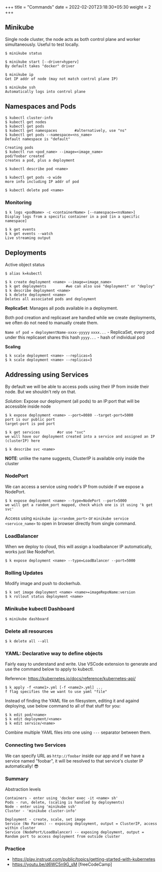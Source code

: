 +++
title = "Commands"
date = 2022-02-20T23:18:30+05:30
weight = 2
+++

## Minikube
Single node cluster, the node acts as both control plane and worker simultaneously. Useful to test locally.
```
$ minikube status

$ minikube start [--driver=hyperv]
By default takes "docker" driver

$ minikube ip
Get IP addr of node (may not match control plane IP)

$ minikube ssh
Automatically logs into control plane
```

## Namespaces and Pods
```
$ kubectl cluster-info
$ kubectl get nodes
$ kubectl get pods
$ kubectl get namespaces		#alternatively, use "ns"
$ kubectl get pods --namespace=<ns_name>
Default namespace is "default"

Creating pods
$ kubectl run <pod_name> --image=<image_name>
pod/foobar created
creates a pod, plus a deployment

$ kubectl describe pod <name>

$ kubectl get pods -o wide
more info including IP addr of pod

$ kubectl delete pod <name>
```

### Monitoring
```
$ k logs <podName> -c <containerName> [--namespace=<nsName>]
Display logs from a specific container in a pod [in a specific namespace]

$ k get events
$ k get events --watch
Live streaming output

```

## Deployments
Active object status
```
$ alias k=kubectl

$ k create deployment <name> --image=<image_name>
$ k get deployments			#we can also use "deployment" or "deploy"
$ k describe deployment <name>
$ k delete deployment <name>
Deletes all associated pods and deployment
```
**ReplicaSet**: Manages all pods available in a deployment.

Both pod creation and replicaset are handled while we create deployments, we often do not need to manually create them.

`Name of pod = deploymentName-xxxx-yyyyy`
`xxxx...` - ReplicaSet, every pod under this replicaset shares this hash
`yyyy...` - hash of individual pod

**Scaling**
```
$ k scale deployment <name> --replicas=5
$ k scale deployment <name> --replicas=3
```

## Addressing using Services
By default we will be able to access pods using their IP from inside their node. But we shouldn't rely on that.

_Solution_: Expose our deployment (all pods) to an IP:port that will be accessible inside node
```
$ k expose deployment <name> --port=8080 --target-port=5000
port is our public port
target-port is pod port

$ k get services		#or use "svc"
we will have our deployment created into a service and assigned an IP (clusterIP) here

$ k describe svc <name>
```
**NOTE**: unlike the name suggests, ClusterIP is available only inside the cluster 

### NodePort
We can access a service using node's IP from outside if we expose a NodePort.
```
$ k expose deployment <name> --type=NodePort --port=5000
we will get a random_port mapped, check which one is it using 'k get svc'
```
Access using `minikube ip:<random_port>` or `minikube service <service_name>` to open in browser directly from single command.

### LoadBalancer
When we deploy to cloud, this will assign a loadbalancer IP automatically, works just like NodePort.
```
$ k expose deployment <name> --type=LoadBalancer --port=5000
```

### Rolling Updates
Modify image and push to dockerhub.
```
$ k set image deployment <name> <name>=imageRepoName:version
$ k rollout status deployment <name>

```

### Minikube kubectl Dashboard
```
$ minikube dashboard
```

### Delete all resources
```
$ k delete all --all
```

### YAML: Declarative way to define objects
Fairly easy to understand and write. Use VSCode extension to generate and use the command below to apply to kubectl.

Reference: https://kubernetes.io/docs/reference/kubernetes-api/

```
$ k apply -f <name1>.yml [-f <name2>.yml] ...
f flag specifies the we want to use yaml "file"
```

Instead of finding the YAML file on filesystem, editing it and againd deploying, use below command to all of that stuff for you:
```
$ k edit pod/<name>
$ k edit deployment/<name>
$ k edit service/<name>
```

Combine multiple YAML files into one using `---` separator between them.

### Connecting two Services
We can specify URL as `http://foobar` inside our app and if we have a service named "foobar", it will be resolved to that service's cluster IP automatically! 😎

### Summary
Abstraction levels 
```
Containers - enter using 'docker exec -it <name> sh'
Pods - run, delete, (scaling is handled by deployments)
Node - enter using 'minikube ssh'
Cluster - 'minikube cluster-info'

Deployment - create, scale, set image
Service (No Params) -- exposing deployment, output = ClusterIP, access within cluster
Service (NodePort/LoadBalancer) -- exposing deployment, output = Random port to access deployment from outside cluster
```
### Practice
- https://play.instruqt.com/public/topics/getting-started-with-kubernetes
- https://youtu.be/d6WC5n9G_sM [freeCodeCamp]
